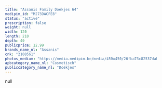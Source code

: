 ```yaml
---
title: "Assanis Family Doekjes 64"
medipim_id: "M273DACFE8"
status: "active"
prescription: false
weight: null
width: 120
length: 210
depth: 40
publicprice: 12.99
brands_name_nl: "Assanis"
cnk: "2108561"
photos_medium: "https://media.medipim.be/media/450x450/26fba73c82537dab51fee094ce0070351daffe4c.jpg"
apbcategory_name_nl: "Cosmetisch"
publiccategory_name_nl: "Doekjes"
---
```

null
